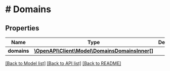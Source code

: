 # # Domains

## Properties

Name | Type | Description | Notes
------------ | ------------- | ------------- | -------------
**domains** | [**\OpenAPI\Client\Model\DomainsDomainsInner[]**](DomainsDomainsInner.md) |  | [optional]

[[Back to Model list]](../../README.md#models) [[Back to API list]](../../README.md#endpoints) [[Back to README]](../../README.md)
